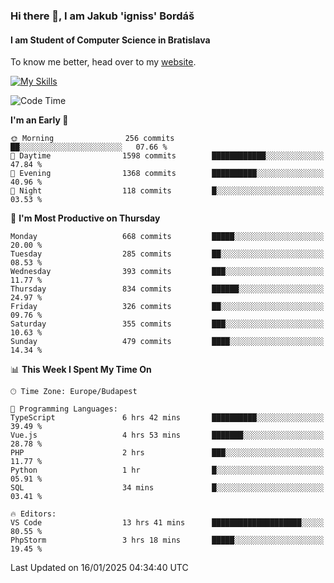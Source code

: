 ### Hi there 👋, I am Jakub 'igniss' Bordáš

#### I am Student of Computer Science in Bratislava
To know me better, head over to my [website](https://bordas.sk).

[![My Skills](https://skillicons.dev/icons?i=js,html,css,figma,svelte,java,kotlin,python,postgresql,typescript,nest,nodejs)](https://bordas.sk)


<!--START_SECTION:waka-->
![Code Time](http://img.shields.io/badge/Code%20Time-1%2C633%20hrs%2028%20mins-blue)

**I'm an Early 🐤** 

```text
🌞 Morning                256 commits         ██░░░░░░░░░░░░░░░░░░░░░░░   07.66 % 
🌆 Daytime                1598 commits        ████████████░░░░░░░░░░░░░   47.84 % 
🌃 Evening                1368 commits        ██████████░░░░░░░░░░░░░░░   40.96 % 
🌙 Night                  118 commits         █░░░░░░░░░░░░░░░░░░░░░░░░   03.53 % 
```
📅 **I'm Most Productive on Thursday** 

```text
Monday                   668 commits         █████░░░░░░░░░░░░░░░░░░░░   20.00 % 
Tuesday                  285 commits         ██░░░░░░░░░░░░░░░░░░░░░░░   08.53 % 
Wednesday                393 commits         ███░░░░░░░░░░░░░░░░░░░░░░   11.77 % 
Thursday                 834 commits         ██████░░░░░░░░░░░░░░░░░░░   24.97 % 
Friday                   326 commits         ██░░░░░░░░░░░░░░░░░░░░░░░   09.76 % 
Saturday                 355 commits         ███░░░░░░░░░░░░░░░░░░░░░░   10.63 % 
Sunday                   479 commits         ████░░░░░░░░░░░░░░░░░░░░░   14.34 % 
```


📊 **This Week I Spent My Time On** 

```text
🕑︎ Time Zone: Europe/Budapest

💬 Programming Languages: 
TypeScript               6 hrs 42 mins       ██████████░░░░░░░░░░░░░░░   39.49 % 
Vue.js                   4 hrs 53 mins       ███████░░░░░░░░░░░░░░░░░░   28.78 % 
PHP                      2 hrs               ███░░░░░░░░░░░░░░░░░░░░░░   11.77 % 
Python                   1 hr                █░░░░░░░░░░░░░░░░░░░░░░░░   05.91 % 
SQL                      34 mins             █░░░░░░░░░░░░░░░░░░░░░░░░   03.41 % 

🔥 Editors: 
VS Code                  13 hrs 41 mins      ████████████████████░░░░░   80.55 % 
PhpStorm                 3 hrs 18 mins       █████░░░░░░░░░░░░░░░░░░░░   19.45 % 
```


 Last Updated on 16/01/2025 04:34:40 UTC
<!--END_SECTION:waka-->
